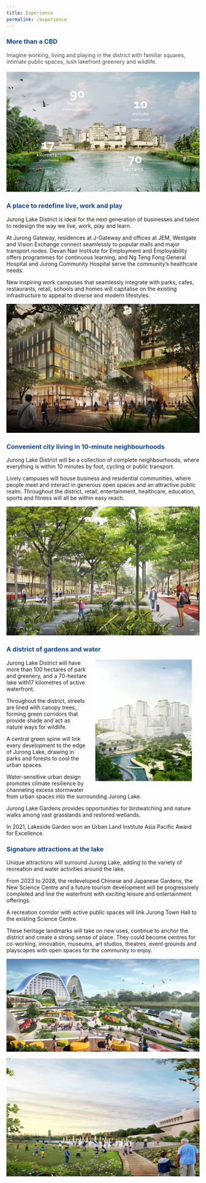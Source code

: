 ```yaml
---
title: Experience
permalink: /experience
---
```

<h3 style="color:#124596; font-weight:bold;">More than a CBD</h3>

<h4 style="color:#484848; font-weight:normal;margin-top: 0;">Imagine working, living and playing in the district with familiar squares, intimate public spaces, lush lakefront greenery and wildlife.</h4>

![Statistics](/images/jld_expncenums.jpg)

<h3 style="color:#124596; font-weight:bold;">A place to redefine live, work and play</h3>

Jurong Lake District is ideal for the next generation of businesses and talent to redesign the way we live, work, play and learn.

At Jurong Gateway, residences at J-Gateway and offices at JEM, Westgate and Vision Exchange connect seamlessly to popular malls and major transport nodes. Devan Nair Institute for Employment and Employability offers programmes for continuous learning, and Ng Teng Fong General Hospital and Jurong Community Hospital serve the community’s healthcare needs.

New inspiring work campuses that seamlessly integrate with parks, cafes, restaurants, retail, schools and homes will capitalise on the existing infrastructure to appeal to diverse and modern lifestyles.

![Nightlife in JLD](/images/jld_nightlife.jpg)

<h3 style="color:#124596; font-weight:bold;">Convenient city living in 10-minute neighbourhoods</h3>

Jurong Lake District will be a collection of complete neighbourhoods, where everything is within 10 minutes by foot, cycling or public transport. 

Lively campuses will house business and residential communities, where people meet and interact in generous open spaces and an attractive public realm. Throughout the district, retail, entertainment, healthcare, education, sports and fitness will all be within easy reach.

![Car-lite environment](/images/jld_carlite.jpg)

<h3 style="color:#124596; font-weight:bold;">A district of gardens and water</h3>

<img src="/images/jld_centralparkcrop.png" style="float: right; width:50%; padding:0px 20px 20px;">Jurong Lake District will have more than 100 hectares of park and greenery, and a 70-hectare lake with17 kilometres of active waterfront.

Throughout the district, streets are lined with canopy trees, forming green corridors that provide shade and act as nature ways for wildlife.

A central green spine will link every development to the edge of Jurong Lake, drawing in parks and forests to cool the urban spaces.

Water-sensitive urban design promotes climate resilience by channeling excess stormwater from urban spaces into the surrounding Jurong Lake.

Jurong Lake Gardens provides opportunities for birdwatching and nature walks among vast grasslands and restored wetlands.

In 2021, Lakeside Garden won an Urban Land Institute Asia Pacific Award for Excellence.

<h3 style="color:#124596; font-weight:bold;">Signature attractions at the lake</h3>

Unique attractions will surround Jurong Lake, adding to the variety of recreation and water activities around the lake.

From 2023 to 2028, the redeveloped Chinese and Japanese Gardens, the New Science Centre and a future tourism development will be progressively completed and line the waterfront with exciting leisure and entertainment offerings.

A recreation corridor with active public spaces will link Jurong Town Hall to the existing Science Centre.

These heritage landmarks will take on new uses, continue to anchor the district and create a strong sense of place. They could become centres for co-working, innovation, museums, art studios, theatres, event grounds and playscapes with open spaces for the  community to enjoy.

![Alt text for image on Isomer site](/images/jld_lakeside_day.jpg) 

![Alt text for image on Isomer site](/images/jld_walk.jpg)